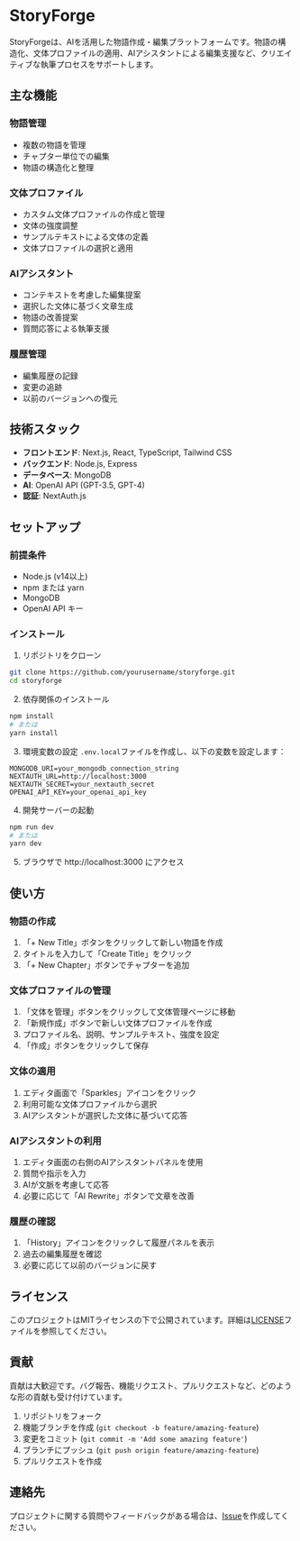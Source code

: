 # StoryForge

StoryForgeは、AIを活用した物語作成・編集プラットフォームです。物語の構造化、文体プロファイルの適用、AIアシスタントによる編集支援など、クリエイティブな執筆プロセスをサポートします。

## 主な機能

### 物語管理
- 複数の物語を管理
- チャプター単位での編集
- 物語の構造化と整理

### 文体プロファイル
- カスタム文体プロファイルの作成と管理
- 文体の強度調整
- サンプルテキストによる文体の定義
- 文体プロファイルの選択と適用

### AIアシスタント
- コンテキストを考慮した編集提案
- 選択した文体に基づく文章生成
- 物語の改善提案
- 質問応答による執筆支援

### 履歴管理
- 編集履歴の記録
- 変更の追跡
- 以前のバージョンへの復元

## 技術スタック

- **フロントエンド**: Next.js, React, TypeScript, Tailwind CSS
- **バックエンド**: Node.js, Express
- **データベース**: MongoDB
- **AI**: OpenAI API (GPT-3.5, GPT-4)
- **認証**: NextAuth.js

## セットアップ

### 前提条件
- Node.js (v14以上)
- npm または yarn
- MongoDB
- OpenAI API キー

### インストール

1. リポジトリをクローン
```bash
git clone https://github.com/yourusername/storyforge.git
cd storyforge
```

2. 依存関係のインストール
```bash
npm install
# または
yarn install
```

3. 環境変数の設定
`.env.local`ファイルを作成し、以下の変数を設定します：
```
MONGODB_URI=your_mongodb_connection_string
NEXTAUTH_URL=http://localhost:3000
NEXTAUTH_SECRET=your_nextauth_secret
OPENAI_API_KEY=your_openai_api_key
```

4. 開発サーバーの起動
```bash
npm run dev
# または
yarn dev
```

5. ブラウザで http://localhost:3000 にアクセス

## 使い方

### 物語の作成
1. 「+ New Title」ボタンをクリックして新しい物語を作成
2. タイトルを入力して「Create Title」をクリック
3. 「+ New Chapter」ボタンでチャプターを追加

### 文体プロファイルの管理
1. 「文体を管理」ボタンをクリックして文体管理ページに移動
2. 「新規作成」ボタンで新しい文体プロファイルを作成
3. プロファイル名、説明、サンプルテキスト、強度を設定
4. 「作成」ボタンをクリックして保存

### 文体の適用
1. エディタ画面で「Sparkles」アイコンをクリック
2. 利用可能な文体プロファイルから選択
3. AIアシスタントが選択した文体に基づいて応答

### AIアシスタントの利用
1. エディタ画面の右側のAIアシスタントパネルを使用
2. 質問や指示を入力
3. AIが文脈を考慮して応答
4. 必要に応じて「AI Rewrite」ボタンで文章を改善

### 履歴の確認
1. 「History」アイコンをクリックして履歴パネルを表示
2. 過去の編集履歴を確認
3. 必要に応じて以前のバージョンに戻す

## ライセンス

このプロジェクトはMITライセンスの下で公開されています。詳細は[LICENSE](LICENSE)ファイルを参照してください。

## 貢献

貢献は大歓迎です。バグ報告、機能リクエスト、プルリクエストなど、どのような形の貢献も受け付けています。

1. リポジトリをフォーク
2. 機能ブランチを作成 (`git checkout -b feature/amazing-feature`)
3. 変更をコミット (`git commit -m 'Add some amazing feature'`)
4. ブランチにプッシュ (`git push origin feature/amazing-feature`)
5. プルリクエストを作成

## 連絡先

プロジェクトに関する質問やフィードバックがある場合は、[Issue](https://github.com/yourusername/storyforge/issues)を作成してください。 